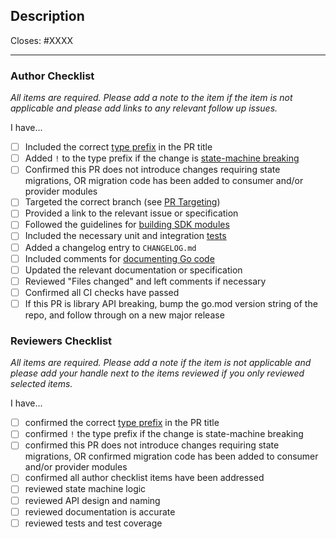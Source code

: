 <!--
The production pull request template is for types feat, fix, or refactor.
-->

## Description

Closes: #XXXX

<!-- Add a description of the changes that this PR introduces and the files that
are the most critical to review. -->

---

### Author Checklist

_All items are required. Please add a note to the item if the item is not applicable and
please add links to any relevant follow up issues._

I have...

- [ ] Included the correct [type prefix](https://github.com/commitizen/conventional-commit-types/blob/v3.0.0/index.json) in the PR title
- [ ] Added `!` to the type prefix if the change is [state-machine breaking](https://github.com/Roc8Trppn/interchain-security/blob/main/RELEASES.md#breaking-changes)
- [ ] Confirmed this PR does not introduce changes requiring state migrations, OR migration code has been added to consumer and/or provider modules
- [ ] Targeted the correct branch (see [PR Targeting](https://github.com/Roc8Trppn/interchain-security/blob/main/CONTRIBUTING.md#pr-targeting))
- [ ] Provided a link to the relevant issue or specification
- [ ] Followed the guidelines for [building SDK modules](https://github.com/cosmos/cosmos-sdk/blob/main/docs/build/building-modules/00-intro.md)
- [ ] Included the necessary unit and integration [tests](https://github.com/Roc8Trppn/interchain-security/blob/main/CONTRIBUTING.md#testing)
- [ ] Added a changelog entry to `CHANGELOG.md`
- [ ] Included comments for [documenting Go code](https://blog.golang.org/godoc)
- [ ] Updated the relevant documentation or specification
- [ ] Reviewed "Files changed" and left comments if necessary <!-- relevant if the changes are not obvious  -->
- [ ] Confirmed all CI checks have passed
- [ ] If this PR is library API breaking, bump the go.mod version string of the repo, and follow through on a new major release

### Reviewers Checklist

_All items are required. Please add a note if the item is not applicable and please add
your handle next to the items reviewed if you only reviewed selected items._

I have...

- [ ] confirmed the correct [type prefix](https://github.com/commitizen/conventional-commit-types/blob/v3.0.0/index.json) in the PR title
- [ ] confirmed `!` the type prefix if the change is state-machine breaking
- [ ] confirmed this PR does not introduce changes requiring state migrations, OR confirmed migration code has been added to consumer and/or provider modules
- [ ] confirmed all author checklist items have been addressed
- [ ] reviewed state machine logic
- [ ] reviewed API design and naming
- [ ] reviewed documentation is accurate
- [ ] reviewed tests and test coverage
